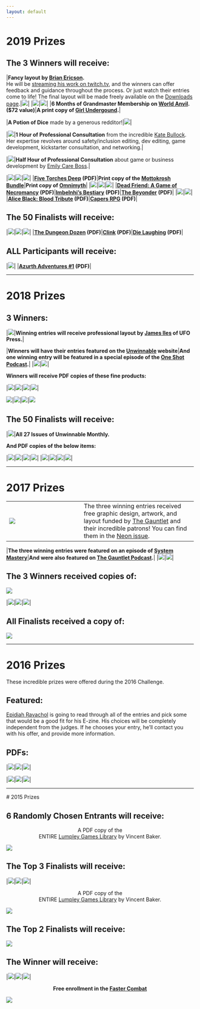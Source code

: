 ```yaml
---
layout: default
---
```


# 2019 Prizes

## The 3 Winners will receive:

|**Fancy layout by [Brian Ericson](https://twitter.com/Liefbread).**<br>He will be [streaming his work on twitch.tv](https://www.twitch.tv/liefbread), and the winners can offer feedback and guidance throughout the process. Or just watch their entries come to life! The final layout will be made freely available on the [Downloads page](/downloads).|[<img class="prize" src="{{site.url}}/assets/images/prizes/lief.png">](https://twitter.com/Liefbread)|
|[<img class="prize" src="{{site.url}}/assets/images/prizes/World-anvil.png">](https://www.worldanvil.com/)|[<img class="prize" src="{{site.url}}/assets/images/prizes/underground.png">](https://girlunderground.org/)|
|**6 Months of Grandmaster Membership on [World Anvil](https://www.worldanvil.com/worldbuilders-guild-membership). ($72 value)**|**A print copy of [Girl Undergound](https://girlunderground.org/).**|

|**A Potion of Dice** made by a generous redditor!|<img class="prize" src="{{site.url}}/assets/images/prizes/potiondice.jpg">|

|[<img src="{{site.url}}/assets/images/prizes/katebullock.jpg">](http://www.bluestockings.ca/p/who-am-i.html)|**1 Hour of Professional Consultation** from the incredible [Kate Bullock](http://www.bluestockings.ca/p/who-am-i.html). Her expertise revolves around safety/inclusion editing, dev editing, game development, kickstarter consultation, and networking.|

|[<img class="prize" src="{{site.url}}/assets/images/prizes/blackgreen.jpg">](http://www.blackgreengames.com/about)|**Half Hour of Professional Consultation** about game or business development by [Emily Care Boss](http://www.blackgreengames.com/about).|

|[<img class="prize" src="{{site.url}}/assets/images/prizes/torches.png">](https://www.kickstarter.com/projects/sigilstonepublishing/five-torches-deep)|[<img class="prize" src="{{site.url}}/assets/images/prizes/hyper.jpg">](https://www.drivethrurpg.com/product/277619/The-Machinations-PRINT-Bundle-1-BUNDLE)|[<img class="prize" src="{{site.url}}/assets/images/prizes/omnimyth.jpg">](http://omnimyth.net/)|
|**[Five Torches Deep](https://www.kickstarter.com/projects/sigilstonepublishing/five-torches-deep) (PDF)**|**Print copy of the [Mottokrosh Bundle](https://www.drivethrurpg.com/product/277619/The-Machinations-PRINT-Bundle-1-BUNDLE)**|**Print copy of [Omnimyth](http://omnimyth.net/)**|
|[<img class="prize" src="{{site.url}}/assets/images/prizes/deadfriend.png">](https://www.drivethrurpg.com/product/234653/Dead-Friend-A-Game-of-Necromancy)|[<img class="prize" src="{{site.url}}/assets/images/prizes/fnb-bestiary.png">](https://21xdesign.com/imbelnhis-bestiary/)|[<img class="prize" src="{{site.url}}/assets/images/prizes/beyonder.png">](https://fnbgames.com/blog/beyonder-the-science-of-the-six/)|
|**[Dead Friend: A Game of Necromancy](https://www.drivethrurpg.com/product/234653/Dead-Friend-A-Game-of-Necromancy) (PDF)**|**[Imbelnhi’s Bestiary](https://21xdesign.com/imbelnhis-bestiary/) (PDF)**|**[The Beyonder](https://fnbgames.com/blog/beyonder-the-science-of-the-six/) (PDF)**|
|[<img class="prize" src="{{site.url}}/assets/images/prizes/alice-black.jpg">](http://www.lulu.com/shop/chris-challice/alice-black-blood-tribute/ebook/product-23115273.html)|[<img class="prize" src="{{site.url}}/assets/images/prizes/capers.png">](https://www.drivethrurpg.com/product/246744/Capers-Rpg)|
|**[Alice Black: Blood Tribute](http://www.lulu.com/shop/chris-challice/alice-black-blood-tribute/ebook/product-23115273.html) (PDF)**|**[Capers RPG](https://www.drivethrurpg.com/product/246744/Capers-Rpg) (PDF)**|

## The 50 Finalists will receive:

|[<img class="prize" src="{{site.url}}/assets/images/prizes/dozen.jpg">](https://www.drivethrurpg.com/product/129931/The-Dungeon-Dozen)|[<img class="prize" src="{{site.url}}/assets/images/prizes/clink.png">](https://www.drivethrurpg.com/product/236659/Clink-RPG)|[<img class="prize" src="{{site.url}}/assets/images/prizes/dielaugh.png">](https://www.drivethrurpg.com/product/263554/Die-Laughing)|
|**[The Dungeon Dozen](https://www.drivethrurpg.com/product/129931/The-Dungeon-Dozen) (PDF)**|**[Clink](https://www.drivethrurpg.com/product/236659/Clink-RPG) (PDF)**|**[Die Laughing](https://www.drivethrurpg.com/product/263554/Die-Laughing) (PDF)**|

## ALL Participants will receive:

|[<img class="prize" src="{{site.url}}/assets/images/prizes/azurth.png">](https://www.drivethrurpg.com/product/221593/Azurth-Adventures-Digest-Issue-1)|
|**[Azurth Adventures #1](https://www.drivethrurpg.com/product/221593/Azurth-Adventures-Digest-Issue-1) (PDF)**|

<hr>

# 2018 Prizes

## 3 Winners:

|[<img class="prize" src="{{site.url}}/assets/images/prizes/jamesiles.png">](https://www.patreon.com/Ufopress/overview)|**Winning entries will receive professional layout by [James Iles](https://www.patreon.com/Ufopress/overview) of UFO Press.**|

|**Winners will have their entries featured on the [Unwinnable](https://unwinnable.com/) website**|**And one winning entry will be featured in a special episode of the [One Shot Podcast](http://oneshotpodcast.com/).**|
|[<img class="prize" src="{{site.url}}/assets/images/prizes/unwinnable.png">](https://unwinnable.com/)|[<img class="prize" src="{{site.url}}/assets/images/prizes/oneshotpodcast.png">](http://oneshotpodcast.com/)|

**Winners will receive PDF copies of these fine products:**

|[<img class="prize" src="{{site.url}}/assets/images/prizes/arkham1.jpg">](http://www.drivethrurpg.com/product/157349/The-Arkham-Gazette-1)|[<img class="prize" src="{{site.url}}/assets/images/prizes/arkham2.jpg">](http://www.drivethrurpg.com/product/172264/The-Arkham-Gazette-2)|[<img class="prize" src="{{site.url}}/assets/images/prizes/arkham3.jpg">](http://www.drivethrurpg.com/product/157349/The-Arkham-Gazette-3)|[<img class="prize" src="{{site.url}}/assets/images/prizes/bears.png">](http://www.dmsguild.com/product/220436/Bear-PC-Sourcebook)|

[<img class="prize" src="{{site.url}}/assets/images/prizes/cozyden.png">](http://www.drivethrurpg.com/product/234703/A-Cozy-Den)|[<img class="prize" src="{{site.url}}/assets/images/prizes/perseverant.jpg">](http://www.drivethrurpg.com/product/204755/Perseverant-RPG)|[<img class="prize" src="{{site.url}}/assets/images/prizes/romancetrilogy.jpg">](http://www.drivethrurpg.com/product/191871/Romance-Trilogy--BGG010PDF)|[<img class="prize" src="{{site.url}}/assets/images/prizes/hashfeminism.jpg">](http://www.drivethrurpg.com/product/211173/Feminism--A-Nano-Game-Anthology)

## The 50 Finalists will receive:

|[<img class="prize" src="{{site.url}}/assets/images/prizes/unwinnable.png">](http://shop.unwinnable.com/product/unwinnable-weekly-current-issue)|**All 27 Issues of Unwinnable Monthly.**

**And PDF copies of the below items:**

|[<img class="prize" src="{{site.url}}/assets/images/prizes/malandros.jpeg">](http://www.porcupinegames.com/malandros/)|[<img class="prize" src="{{site.url}}/assets/images/prizes/poorstars.jpeg">](https://www.drivethrurpg.com/product/223124/Poor-Amongst-the-Stars)|[<img class="prize" src="{{site.url}}/assets/images/prizes/quarrelfable.png">](http://www.drivethrurpg.com/product/231601/Quarrel--Fable)|[<img class="prize" src="{{site.url}}/assets/images/prizes/huntwicked.jpg">](http://www.drivethrurpg.com/product/171935/Hunt-the-Wicked-RPG)|
|[<img class="prize" src="{{site.url}}/assets/images/prizes/terrormachine.jpg">](http://www.drivethrurpg.com/product/225730/The-Terror-of-the-Machine)|[<img class="prize" src="{{site.url}}/assets/images/prizes/internalconflict.jpg">](http://www.drivethrurpg.com/product/225727/Internal-Conflict)|[<img class="prize" src="{{site.url}}/assets/images/prizes/beastbroly.jpg">](http://www.drivethrurpg.com/product/225724/The-Beast-of-Broly)|[<img class="prize" src="{{site.url}}/assets/images/prizes/swordlove.jpg">](https://mammutrpg.itch.io/the-sword-and-the-loves)|

<hr>

# 2017 Prizes

<table>
<tr>
<td style="width:33%;"><a href="http://www.drivethrurpg.com/product/237701/Codex--Neon-Jul-2017"><img class="prize" src="{{site.url}}/assets/images/prizes/codexneon.png"></a></td>
<td style="width:50%;">The three winning entries received free graphic design, 
artwork, and layout funded by <a href="https://www.patreon.com/gauntlet">The Gauntlet</a> and their 
incredible patrons! You can find them in the <a href="http://www.drivethrurpg.com/product/237701/Codex--Neon-Jul-2017">Neon issue</a>.</td>
</tr>
</table>

|**The three winning entries were featured on an episode of [System Mastery](https://systemmasterypodcast.com/2017/05/22/200-word-rpg-challenge-system-mastery-95/)**|**And were also featured on [The Gauntlet Podcast](http://www.gauntlet-rpg.com/the-gauntlet-podcast/episode-104-the-200-word-rpg-challenge).**|
|[<img class="prize" src="{{site.url}}/assets/images/prizes/systemmaster.jpg">](https://systemmasterypodcast.com/2017/05/22/200-word-rpg-challenge-system-mastery-95/)|[<img class="prize" src="{{site.url}}/assets/images/prizes/gauntlet.png">](http://www.gauntlet-rpg.com/the-gauntlet-podcast/episode-104-the-200-word-rpg-challenge/)|

## The 3 Winners received copies of:

[<img class="prize" src="{{site.url}}/assets/images/prizes/dungeonographer.png">](http://www.dungeonographer.com/)

|[<img class="prize" src="{{site.url}}/assets/images/prizes/indieHack.jpg">](https://www.drivethrurpg.com/product/192215/The-Indie-Hack)|[<img class="prize" src="{{site.url}}/assets/images/prizes/monsterhearts2.jpg">](https://www.kickstarter.com/projects/averyalder/monsterhearts-2)|[<img class="prize" src="{{site.url}}/assets/images/prizes/societydreamers.jpg">](https://societyofdreamers.wordpress.com/)|

## All Finalists received a copy of: 

[<img class="prize" src="{{site.url}}/assets/images/prizes/blackHack.jpg">](http://www.drivethrurpg.com/product/178359/The-Black-Hack)

<hr>

# 2016 Prizes
These incredible prizes were offered during the 2016 Challenge.

## Featured:

[Epidiah Ravachol](http://www.worldswithoutmaster.com/) is going to read through all of the entries and pick some that would be a good fit for his E-zine. His choices will be completely independent from the judges. If he chooses your entry, he’ll contact you with his offer, and provide more information.

## PDFs:

|[<img class="prize" src="{{site.url}}/assets/images/prizes/vowhonor.png">](http://www.bendutter.com/sigil-stone-publishing/vow-of-honor-rpg/)|[<img class="prize" src="{{site.url}}/assets/images/prizes/goblin.jpg">](https://gshowitt.itch.io/goblin-quest)|[<img class="prize" src="{{site.url}}/assets/images/prizes/lostrain.png">](http://www.vivienfeasson.com/perdus-sous-la-pluie/lost-in-the-rain/)|

|[<img class="prize" src="{{site.url}}/assets/images/prizes/warren.jpg">](http://bullypulpitgames.com/games/the-warren/)|[<img class="prize" src="{{site.url}}/assets/images/prizes/agelegend.jpg">](https://www.kickstarter.com/projects/tregenza/age-of-legends-epic-adventures-small-rules-tableto)|[<img class="prize" src="{{site.url}}/assets/images/prizes/graysky.png">](http://www.drivethrurpg.com/product/170182/The-sky-is-gray-and-you-are-distressed?src=slider_view)|

<hr>
# 2015 Prizes

## 6 Randomly Chosen Entrants will receive:

<p style="text-align: center;">A PDF copy of the <br>ENTIRE <a href="http://www.lumpley.com">Lumpley Games Library</a> by Vincent Baker.</p>

[<img class="prize" src="{{site.url}}/assets/images/prizes/lumpleycatalog.png">](http://www.lumpley.com)


## The Top 3 Finalists will receive:

|[<img class="prize" src="{{site.url}}/assets/images/prizes/consprial.jpeg">](https://payhip.com/b/gyf6)|[<img class="prize" src="{{site.url}}/assets/images/prizes/huntersalexandria.png">](https://www.patreon.com/creation?hid=1854457)|[<img class="prize" src="{{site.url}}/assets/images/prizes/dungeonworld.png">](http://www.dungeon-world.com)|

<p style="text-align: center;">A PDF copy of the <br>ENTIRE <a href="http://www.lumpley.com">Lumpley Games Library</a> by Vincent Baker.</p>

[<img class="prize" src="{{site.url}}/assets/images/prizes/lumpleycatalog.png">](http://www.lumpley.com)

## The Top 2 Finalists will receive:

[<img class="prize" src="{{site.url}}/assets/images/prizes/extraordinarybraron.jpg">](http://www.drivethrurpg.com/product/202186/The-Extraordinary-Adventures-of-Baron-Munchausen)

## The Winner will receive:

|[<img class="prize" src="{{site.url}}/assets/images/prizes/microgames.png">](http://ndpdesign.com/ndp-microgame-series/)|[<img class="prize" src="{{site.url}}/assets/images/prizes/goblin.jpg">](https://gshowitt.itch.io/goblin-quest)|[<img class="prize" src="{{site.url}}/assets/images/prizes/itrasby.png">](http://drivethrurpg.com/product/107617/Itras-By-English/)|

<p style="text-align: center;"><strong>Free enrollment in the <a href="http://FasterCombat.com">Faster Combat</a></strong></p>

[<img class="prize" src="{{site.url}}/assets/images/prizes/fastercombat.png">](http://FasterCombat.com/)
